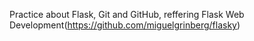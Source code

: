 Practice about Flask, Git and GitHub, reffering Flask Web Development(https://github.com/miguelgrinberg/flasky)
